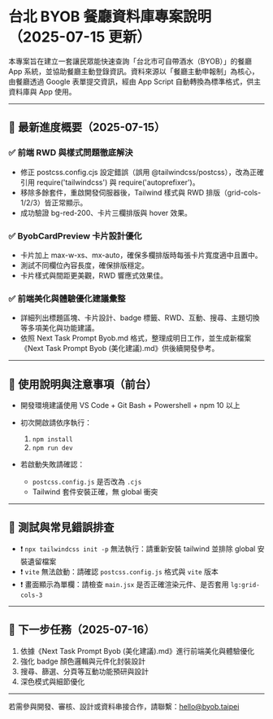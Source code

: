 # 台北 BYOB 餐廳資料庫專案說明（2025-07-15 更新）

本專案旨在建立一套讓民眾能快速查詢「台北市可自帶酒水（BYOB）」的餐廳 App 系統，並協助餐廳主動登錄資訊。資料來源以「餐廳主動申報制」為核心，由餐廳透過 Google 表單提交資訊，經由 App Script 自動轉換為標準格式，供主資料庫與 App 使用。

---

## 📌 最新進度概要（2025-07-15）

### ✅ 前端 RWD 與樣式問題徹底解決

* 修正 postcss.config.cjs 設定錯誤（誤用 @tailwindcss/postcss），改為正確引用 require('tailwindcss') 與 require('autoprefixer')。
* 移除多餘套件，重啟開發伺服器後，Tailwind 樣式與 RWD 排版（grid-cols-1/2/3）皆正常顯示。
* 成功驗證 bg-red-200、卡片三欄排版與 hover 效果。

### ✅ ByobCardPreview 卡片設計優化

* 卡片加上 max-w-xs、mx-auto，確保多欄排版時每張卡片寬度適中且置中。
* 測試不同欄位內容長度，確保排版穩定。
* 卡片樣式與間距更美觀，RWD 響應式效果佳。

### ✅ 前端美化與體驗優化建議彙整

* 詳細列出標題區塊、卡片設計、badge 標籤、RWD、互動、搜尋、主題切換等多項美化與功能建議。
* 依照 Next Task Prompt Byob.md 格式，整理成明日工作，並生成新檔案《Next Task Prompt Byob (美化建議).md》供後續開發參考。

---

## 🔄 使用說明與注意事項（前台）

* 開發環境建議使用 VS Code + Git Bash + Powershell + npm 10 以上
* 初次開啟請依序執行：

  1. `npm install`
  2. `npm run dev`
* 若啟動失敗請確認：

  * `postcss.config.js` 是否改為 `.cjs`
  * Tailwind 套件安裝正確，無 global 衝突

---

## 🧪 測試與常見錯誤排查

* ❗ `npx tailwindcss init -p` 無法執行：請重新安裝 tailwind 並排除 global 安裝遺留檔案
* ❗ `vite` 無法啟動：請確認 `postcss.config.js` 格式與 `vite` 版本
* ❗ 畫面顯示為單欄：請檢查 `main.jsx` 是否正確渲染元件、是否套用 `lg:grid-cols-3`

---

## 🔧 下一步任務（2025-07-16）

1. 依據《Next Task Prompt Byob (美化建議).md》進行前端美化與體驗優化
2. 強化 badge 顏色邏輯與元件化封裝設計
3. 搜尋、篩選、分頁等互動功能預研與設計
4. 深色模式與細節優化

---

若需參與開發、審核、設計或資料串接合作，請聯繫：[hello@byob.taipei](mailto:hello@byob.taipei)
